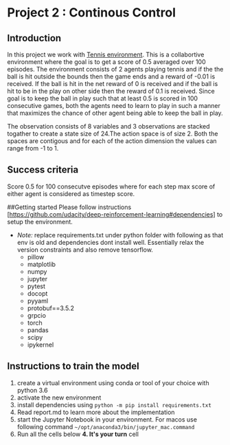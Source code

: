 [//]: # (Image References)
[Image1]: https://video.udacity-data.com/topher/2018/June/5b1ea778_reacher/reacher.gif
# Project 2 : Continous Control

## Introduction
In this project we work with [Tennis environment](https://github.com/Unity-Technologies/ml-agents/blob/master/docs/Learning-Environment-Examples.md#tennis). This is a collabortive environment where the goal is to get a score of 0.5 averaged over 100 episodes. The environment consists of 2 agents playing tennis and if the the ball is hit outside the bounds then the game ends and a reward
of -0.01 is received. If the ball is hit in the net reward of 0 is received and if the ball is hit to be in the play on other side then
the reward of 0.1 is received. Since goal is to keep the ball in play such that at least 0.5 is scored in 100 consecutive games, both the
agents need to learn to play in such a manner that maximizes the chance of other agent being able to keep the ball in play.

The observation consists of 8 variables and 3 observations are stacked togather to create a state size of 24.The action space is of size 2. Both the spaces are contigous and for each of the action dimension the values can range from -1 to 1.

## Success criteria
Score 0.5 for 100 consecutve episodes where for each step max score of either agent is considered as timestep score.

##Getting started
Please follow instructions [https://github.com/udacity/deep-reinforcement-learning#dependencies] to setup the environment. 
- <i>Note:</i> replace requirements.txt under python folder with following as that env is old and dependencies dont install well. Essentially relax the version constraints and also remove tensorflow.
    - pillow
    - matplotlib
    - numpy
    - jupyter
    - pytest
    - docopt
    - pyyaml
    - protobuf==3.5.2
    - grpcio
    - torch
    - pandas
    - scipy
    - ipykernel

## Instructions to train the model
1. create a virtual environment using conda or tool of your choice with python 3.6
2. activate the new environment
3. install dependencies using `python -m pip install requirements.txt`
4. Read report.md to learn more about the implementation
5. start the Jupyter Notebook in your environment. For macos use following command `~/opt/anaconda3/bin/jupyter_mac.command`
6. Run all the cells below **4. It's your turn** cell
